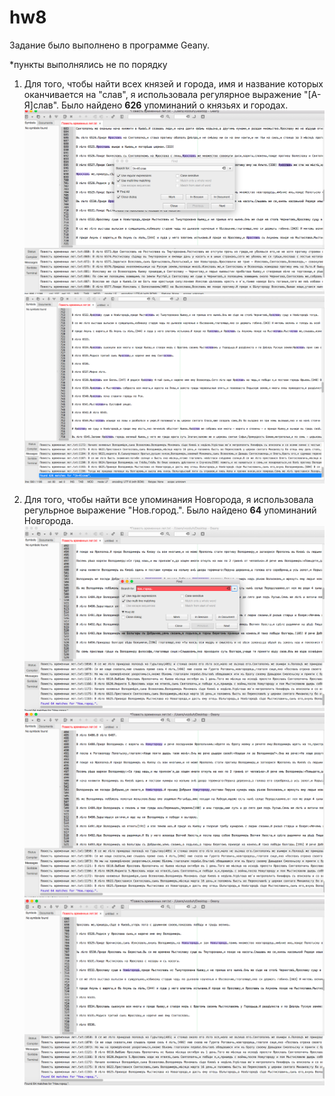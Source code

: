 # hw8
Задание было выполнено в программе Geany.

*пункты выполнялись не по порядку

1. Для того, чтобы найти всех князей и города, имя и название которых оканчивается на "слав", я использовала регулярное выражение "[А-Я]слав". Было найдено **626** упоминаний о князьях и городах. 
![](https://github.com/daryagerasimenko/hw8/blob/master/3.1.png?raw=true)
![](https://github.com/daryagerasimenko/hw8/blob/master/2.png?raw=true)

2. Для того, чтобы найти все упоминания Новгорода, я использовала регульрное выражение "Нов.город.". Было найдено **64** упоминаний Новгорода.
![](https://github.com/daryagerasimenko/hw8/blob/master/3.png?raw=true)
![](https://github.com/daryagerasimenko/hw8/blob/master/3.2.png?raw=true)
![](https://github.com/daryagerasimenko/hw8/blob/master/3.3.png?raw=true)
